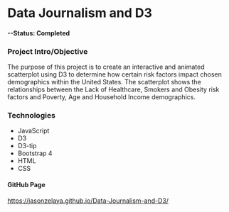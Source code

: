 # Data Journalism and D3

#### --Status: Completed

### Project Intro/Objective
The purpose of this project is to create an interactive and animated scatterplot using D3 to determine how certain risk factors impact chosen demographics within the United States. The scatterplot shows the relationships between the Lack of Healthcare, Smokers and Obesity risk factors and Poverty, Age and Household Income demographics.

### Technologies
* JavaScript
* D3
* D3-tip
* Bootstrap 4
* HTML
* CSS

#### GitHub Page
https://jasonzelaya.github.io/Data-Journalism-and-D3/
